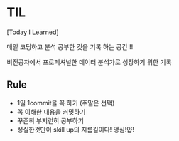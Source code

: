 # **TIL**

[Today I Learned]

 매일 코딩하고 분석 공부한 것을 기록 하는 공간 !!

비전공자에서 프로페셔널한 데이터 분석가로 성장하기 위한 기록



## Rule

- 1일 1commit을 꼭 하기 (주말은 선택)
- 꼭 이해한 내용을 커밋하기
- 꾸준히 부지런히 공부하기
- 성실한것만이 skill up의 지름길이다! 명심!얍!
